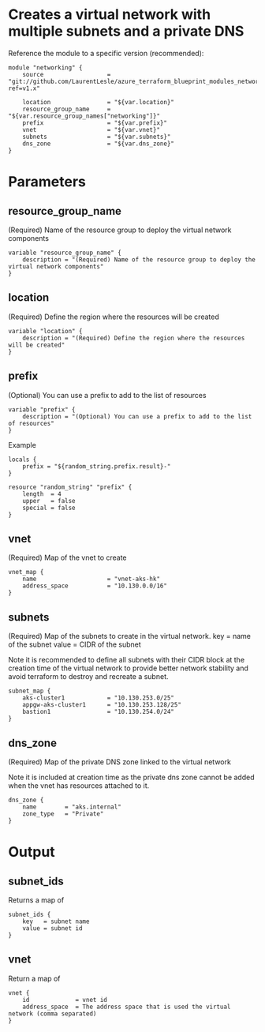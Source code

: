 # Creates a virtual network with multiple subnets and a private DNS



Reference the module to a specific version (recommended):
```
module "networking" {
    source                  = "git://github.com/LaurentLesle/azure_terraform_blueprint_modules_networking.git?ref=v1.x"
  
    location                = "${var.location}"
    resource_group_name     = "${var.resource_group_names["networking"]}"
    prefix                  = "${var.prefix}"
    vnet                    = "${var.vnet}"
    subnets                 = "${var.subnets}"
    dns_zone                = "${var.dns_zone}"
}
```
# Parameters

## resource_group_name
(Required) Name of the resource group to deploy the virtual network components
```
variable "resource_group_name" {
    description = "(Required) Name of the resource group to deploy the virtual network components"
}
```

## location
(Required) Define the region where the resources will be created
```
variable "location" {
    description = "(Required) Define the region where the resources will be created"
}
```

## prefix
(Optional) You can use a prefix to add to the list of resources
```
variable "prefix" {
    description = "(Optional) You can use a prefix to add to the list of resources"
}
```
Example
```
locals {
    prefix = "${random_string.prefix.result}-"
}

resource "random_string" "prefix" {
    length  = 4
    upper   = false
    special = false
}
```
## vnet
(Required) Map of the vnet to create
```
vnet_map {
    name                    = "vnet-aks-hk"
    address_space           = "10.130.0.0/16"
}
```

## subnets
(Required) Map of the subnets to create in the virtual network.
key   = name of the subnet
value = CIDR of the subnet

Note it is recommended to define all subnets with their CIDR block at the creation time of the virtual network to provide better network stability and avoid terraform to destroy and recreate a subnet.
```
subnet_map {
    aks-cluster1            = "10.130.253.0/25"
    appgw-aks-cluster1      = "10.130.253.128/25"
    bastion1                = "10.130.254.0/24"
}
```
## dns_zone
(Required) Map of the private DNS zone linked to the virtual network

Note it is included at creation time as the private dns zone cannot be added when the vnet has resources attached to it.
```
dns_zone {
    name        = "aks.internal"
    zone_type   = "Private"
}
```

# Output
## subnet_ids
Returns a map of
```
subnet_ids {
    key   = subnet name
    value = subnet id
}
```

## vnet
Return a map of
```
vnet { 
    id             = vnet id
    address_space  = The address space that is used the virtual network (comma separated)
}
```